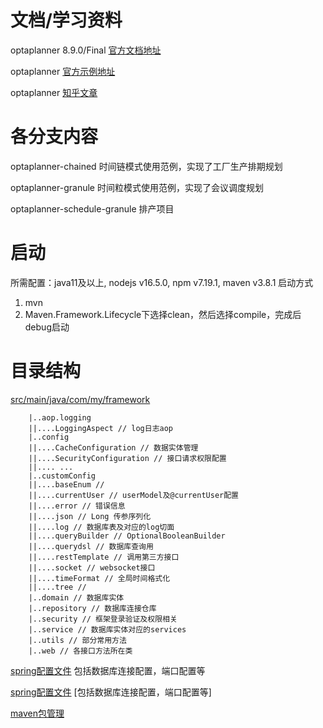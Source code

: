 # 文档/学习资料

optaplanner
8.9.0/Final [官方文档地址](https://docs.optaplanner.org/8.9.0.Final/optaplanner-docs/html_single/index.html#searchSpaceSize)

optaplanner [官方示例地址](https://github.com/kiegroup/optaplanner)

optaplanner [知乎文章](https://www.zhihu.com/people/kentzhang-aps/posts)

# 各分支内容

optaplanner-chained 时间链模式使用范例，实现了工厂生产排期规划

optaplanner-granule 时间粒模式使用范例，实现了会议调度规划

optaplanner-schedule-granule 排产项目

# 启动

所需配置：java11及以上, nodejs v16.5.0, npm v7.19.1, maven v3.8.1 启动方式

1. mvn
2. Maven.Framework.Lifecycle下选择clean，然后选择compile，完成后debug启动

# 目录结构

[src/main/java/com/my/framework](src/main/java/com/my/framework)

        |..aop.logging
        ||....LoggingAspect // log日志aop
        |..config
        ||....CacheConfiguration // 数据实体管理
        ||....SecurityConfiguration // 接口请求权限配置
        ||.... ...
        |..customConfig
        ||....baseEnum // 
        ||....currentUser // userModel及@currentUser配置
        ||....error // 错误信息
        ||....json // Long 传参序列化
        ||....log // 数据库表及对应的log切面
        ||....queryBuilder // OptionalBooleanBuilder
        ||....querydsl // 数据库查询用
        ||....restTemplate // 调用第三方接口
        ||....socket // websocket接口
        ||....timeFormat // 全局时间格式化
        ||....tree //
        |..domain // 数据库实体
        |..repository // 数据库连接仓库
        |..security // 框架登录验证及权限相关
        |..service // 数据库实体对应的services
        |..utils // 部分常用方法
        |..web // 各接口方法所在类

[spring配置文件](src/main/resources/config/application-dev.yml) 包括数据库连接配置，端口配置等

[spring配置文件](src/main/resources/config/application-dev.yml) [包括数据库连接配置，端口配置等]

[maven包管理](pom.xml)





